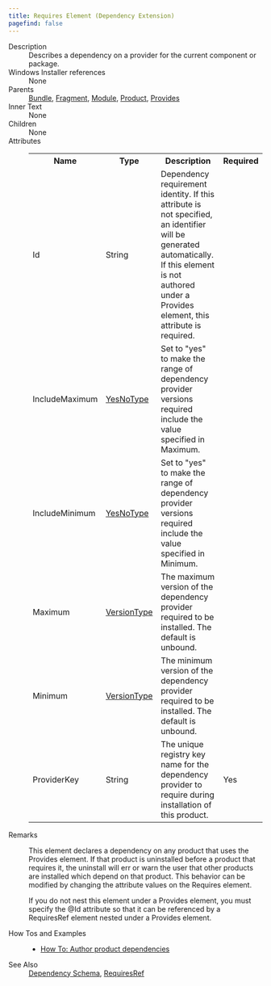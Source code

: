 ```yaml
---
title: Requires Element (Dependency Extension)
pagefind: false
---
```

<dl>
  <dt>Description</dt>
  <dd>                 Describes a dependency on a provider for the current component or package.             </dd>
  <dt>Windows Installer references</dt>
  <dd>None</dd>
  <dt>Parents</dt>
  <dd>
    <a href="../../wix/bundle/">Bundle</a>, <a href="../../wix/fragment/">Fragment</a>, <a href="../../wix/module/">Module</a>, <a href="../../wix/product/">Product</a>, <a href="../../dependency/provides" class="extension">Provides</a></dd>
  <dt>Inner Text</dt>
  <dd>None</dd>
  <dt>Children</dt>
  <dd>None</dd>
  <dt>Attributes</dt>
  <dd>
    <table cellspacing="0" cellpadding="0" class="schema">
      <tr>
        <th width="15%">Name</th>
        <th width="15%">Type</th>
        <th width="65%">Description</th>
        <th width="15%">Required</th>
      </tr>
      <tr>
        <td>Id</td>
        <td>String</td>
        <td>                         Dependency requirement identity. If this attribute is not specified, an identifier will be generated automatically.                         If this element is not authored under a Provides element, this attribute is required.                     </td>
        <td>&nbsp;</td>
      </tr>
      <tr>
        <td>IncludeMaximum</td>
        <td><a href="../../dependency/simple_type_yesnotype">YesNoType</a></td>
        <td>                         Set to "yes" to make the range of dependency provider versions required include the value specified in Maximum.                     </td>
        <td>&nbsp;</td>
      </tr>
      <tr>
        <td>IncludeMinimum</td>
        <td><a href="../../dependency/simple_type_yesnotype">YesNoType</a></td>
        <td>                         Set to "yes" to make the range of dependency provider versions required include the value specified in Minimum.                     </td>
        <td>&nbsp;</td>
      </tr>
      <tr>
        <td>Maximum</td>
        <td><a href="../../dependency/simple_type_versiontype">VersionType</a></td>
        <td>                         The maximum version of the dependency provider required to be installed. The default is unbound.                     </td>
        <td>&nbsp;</td>
      </tr>
      <tr>
        <td>Minimum</td>
        <td><a href="../../dependency/simple_type_versiontype">VersionType</a></td>
        <td>                         The minimum version of the dependency provider required to be installed. The default is unbound.                     </td>
        <td>&nbsp;</td>
      </tr>
      <tr>
        <td>ProviderKey</td>
        <td>String</td>
        <td>                         The unique registry key name for the dependency provider to require during installation of this product.                     </td>
        <td>Yes</td>
      </tr>
    </table>
  </dd>
  <dt>Remarks</dt>
  <dd><p>                         This element declares a dependency on any product that uses the Provides element. If that product is uninstalled                         before a product that requires it, the uninstall will err or warn the user that other products are installed                         which depend on that product. This behavior can be modified by changing the attribute values on the Requires element.                     </p><p>                         If you do not nest this element under a Provides element, you must specify the @Id attribute                         so that it can be referenced by a RequiresRef element nested under a Provides element.                     </p></dd>
  <dt>How Tos and Examples</dt>
  <dd>
    <ul>
      <li>
        <a href="../../../howtos/author_product_dependencies">How To: Author product dependencies</a>
      </li>
    </ul>
  </dd>
  <dt>See Also</dt>
  <dd>
    <a href="../">Dependency Schema</a>, <a href="../../dependency/requiresref" class="extension">RequiresRef</a></dd>
</dl>
